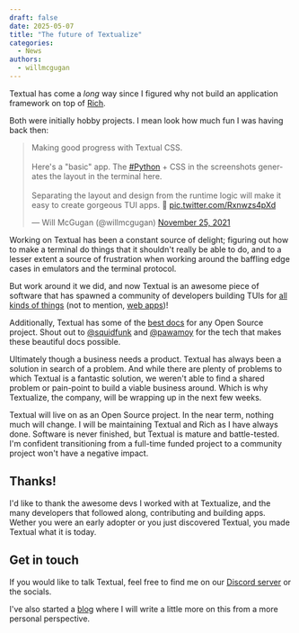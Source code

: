 ```yaml
---
draft: false
date: 2025-05-07
title: "The future of Textualize"
categories:
  - News
authors:
  - willmcgugan
---
```


Textual has come a *long* way since I figured why not build an application framework on top of [Rich](https://github.com/Textualize/rich).

Both were initially hobby projects. I mean look how much fun I was having back then:

<!-- more -->

<blockquote class="twitter-tweet" data-media-max-width="560"><p lang="en" dir="ltr">Making good progress with Textual CSS. <br><br>Here&#39;s a &quot;basic&quot; app. The <a href="https://twitter.com/hashtag/Python?src=hash&amp;ref_src=twsrc%5Etfw">#Python</a> + CSS in the screenshots generates the layout in the terminal here.<br><br>Separating the layout and design from the runtime logic will make it easy to create gorgeous TUI apps. 🤩 <a href="https://t.co/Rxnwzs4pXd">pic.twitter.com/Rxnwzs4pXd</a></p>&mdash; Will McGugan (@willmcgugan) <a href="https://twitter.com/willmcgugan/status/1463977921891217411?ref_src=twsrc%5Etfw">November 25, 2021</a></blockquote> <script async src="https://platform.twitter.com/widgets.js" charset="utf-8"></script>

Working on Textual has been a constant source of delight; figuring out how to make a terminal do things that it shouldn't really be able to do, and to a lesser extent a source of frustration when working around the baffling edge cases in emulators and the terminal protocol.

But work around it we did, and now Textual is an awesome piece of software that has spawned a community of developers building TUIs for [all kinds of things](https://github.com/textualize/transcendent-textual) (not to mention, [web apps](https://github.com/Textualize/textual-serve))!

Additionally, Textual has some of the [best docs](https://textual.textualize.io/guide/screens/) for any Open Source project. Shout out to [@squidfunk](https://x.com/squidfunk) and [@pawamoy](https://x.com/pawamoy) for the tech that makes these beautiful docs possible.

Ultimately though a business needs a product. Textual has always been a solution in search of a problem. And while there are plenty of problems to which Textual is a fantastic solution, we weren't able to find a shared problem or pain-point to build a viable business around. Which is why Textualize, the company, will be wrapping up in the next few weeks.

Textual will live on as an Open Source project. In the near term, nothing much will change. I will be maintaining Textual and Rich as I have always done. Software is never finished, but Textual is mature and battle-tested. I'm confident transitioning from a full-time funded project to a community project won't have a negative impact.

## Thanks!

I'd like to thank the awesome devs I worked with at Textualize, and the many developers that followed along, contributing and building apps. Wether you were an early adopter or you just discovered Textual, you made Textual what it is today.

## Get in touch

If you would like to talk Textual, feel free to find me on our [Discord server](https://github.com/textualize/textual/) or the socials.

I've also started a [blog](https://willmcgugan.github.io/) where I will write a little more on this from a more personal perspective.
